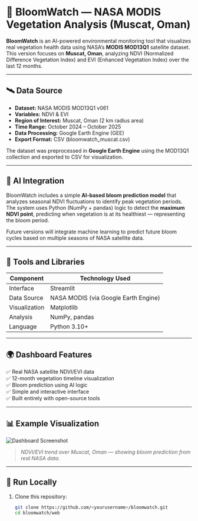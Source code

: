 # 🌿 BloomWatch — NASA MODIS Vegetation Analysis (Muscat, Oman)

**BloomWatch** is an AI-powered environmental monitoring tool that visualizes real vegetation health data using NASA’s **MODIS MOD13Q1** satellite dataset.  
This version focuses on **Muscat, Oman**, analyzing NDVI (Normalized Difference Vegetation Index) and EVI (Enhanced Vegetation Index) over the last 12 months.

---

## 🛰️ Data Source

- **Dataset:** NASA MODIS MOD13Q1 v061  
- **Variables:** NDVI & EVI  
- **Region of Interest:** Muscat, Oman (2 km radius area)  
- **Time Range:** October 2024 – October 2025  
- **Data Processing:** Google Earth Engine (GEE)  
- **Export Format:** CSV (bloomwatch_muscat.csv)

The dataset was preprocessed in **Google Earth Engine** using the MOD13Q1 collection and exported to CSV for visualization.

---

## 🤖 AI Integration

BloomWatch includes a simple **AI-based bloom prediction model** that analyzes seasonal NDVI fluctuations to identify peak vegetation periods.  
The system uses Python (NumPy + pandas) logic to detect the **maximum NDVI point**, predicting when vegetation is at its healthiest — representing the bloom period.

Future versions will integrate machine learning to predict future bloom cycles based on multiple seasons of NASA satellite data.

---

## 🧰 Tools and Libraries

| Component | Technology Used |
|------------|-----------------|
| Interface | Streamlit |
| Data Source | NASA MODIS (via Google Earth Engine) |
| Visualization | Matplotlib |
| Analysis | NumPy, pandas |
| Language | Python 3.10+ |

---

## 🌍 Dashboard Features

✅ Real NASA satellite NDVI/EVI data  
✅ 12-month vegetation timeline visualization  
✅ Bloom prediction using AI logic  
✅ Simple and interactive interface  
✅ Built entirely with open-source tools  

---

## 📊 Example Visualization

![Dashboard Screenshot](web/images/muscat_dashboard_example.png)

> *NDVI/EVI trend over Muscat, Oman — showing bloom prediction from real NASA data.*

---

## 🚀 Run Locally

1. Clone this repository:
   ```bash
   git clone https://github.com/<yourusername>/bloomwatch.git
   cd bloomwatch/web
